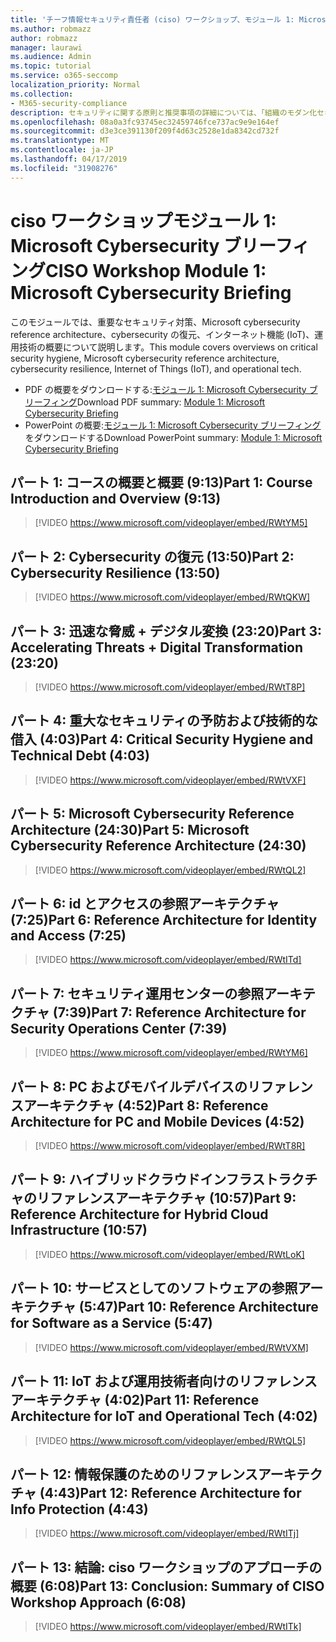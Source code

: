 ```yaml
---
title: 'チーフ情報セキュリティ責任者 (ciso) ワークショップ、モジュール 1: Microsoft Cybersecurity ブリーフィング'
ms.author: robmazz
author: robmazz
manager: laurawi
ms.audience: Admin
ms.topic: tutorial
ms.service: o365-seccomp
localization_priority: Normal
ms.collection:
- M365-security-compliance
description: セキュリティに関する原則と推奨事項の詳細については、「組織のモダン化セキュリティ」を参照してください。
ms.openlocfilehash: 08a0a3fc93745ec32459746fce737ac9e9e164ef
ms.sourcegitcommit: d3e3ce391130f209f4d63c2528e1da8342cd732f
ms.translationtype: MT
ms.contentlocale: ja-JP
ms.lasthandoff: 04/17/2019
ms.locfileid: "31908276"
---
```

# <a name="ciso-workshop-module-1-microsoft-cybersecurity-briefing"></a><span data-ttu-id="574c4-103">ciso ワークショップモジュール 1: Microsoft Cybersecurity ブリーフィング</span><span class="sxs-lookup"><span data-stu-id="574c4-103">CISO Workshop Module 1: Microsoft Cybersecurity Briefing</span></span>

<span data-ttu-id="574c4-104">このモジュールでは、重要なセキュリティ対策、Microsoft cybersecurity reference architecture、cybersecurity の復元、インターネット機能 (IoT)、運用技術の概要について説明します。</span><span class="sxs-lookup"><span data-stu-id="574c4-104">This module covers overviews on critical security hygiene, Microsoft cybersecurity reference architecture, cybersecurity resilience, Internet of Things (IoT), and operational tech.</span></span>

- <span data-ttu-id="574c4-105">PDF の概要をダウンロードする:[モジュール 1: Microsoft Cybersecurity ブリーフィング](media/ciso-workshop-1-cybersecurity-briefing.pdf)</span><span class="sxs-lookup"><span data-stu-id="574c4-105">Download PDF summary: [Module 1: Microsoft Cybersecurity Briefing](media/ciso-workshop-1-cybersecurity-briefing.pdf)</span></span>
- <span data-ttu-id="574c4-106">PowerPoint の概要:[モジュール 1: Microsoft Cybersecurity ブリーフィング](https://docs.microsoft.com/office365/securitycompliance/media/ciso-workshop-1-cybersecurity-briefing.pptx)をダウンロードする</span><span class="sxs-lookup"><span data-stu-id="574c4-106">Download PowerPoint summary: [Module 1: Microsoft Cybersecurity Briefing](https://docs.microsoft.com/office365/securitycompliance/media/ciso-workshop-1-cybersecurity-briefing.pptx)</span></span>

## <a name="part-1-course-introduction-and-overview-913"></a><span data-ttu-id="574c4-107">パート 1: コースの概要と概要 (9:13)</span><span class="sxs-lookup"><span data-stu-id="574c4-107">Part 1: Course Introduction and Overview (9:13)</span></span>

> [!VIDEO https://www.microsoft.com/videoplayer/embed/RWtYM5]

## <a name="part-2-cybersecurity-resilience-1350"></a><span data-ttu-id="574c4-108">パート 2: Cybersecurity の復元 (13:50)</span><span class="sxs-lookup"><span data-stu-id="574c4-108">Part 2: Cybersecurity Resilience (13:50)</span></span>

> [!VIDEO https://www.microsoft.com/videoplayer/embed/RWtQKW]

## <a name="part-3-accelerating-threats--digital-transformation-2320"></a><span data-ttu-id="574c4-109">パート 3: 迅速な脅威 + デジタル変換 (23:20)</span><span class="sxs-lookup"><span data-stu-id="574c4-109">Part 3: Accelerating Threats + Digital Transformation (23:20)</span></span>

> [!VIDEO https://www.microsoft.com/videoplayer/embed/RWtT8P]

## <a name="part-4-critical-security-hygiene-and-technical-debt-403"></a><span data-ttu-id="574c4-110">パート 4: 重大なセキュリティの予防および技術的な借入 (4:03)</span><span class="sxs-lookup"><span data-stu-id="574c4-110">Part 4: Critical Security Hygiene and Technical Debt (4:03)</span></span>

> [!VIDEO https://www.microsoft.com/videoplayer/embed/RWtVXF]

## <a name="part-5-microsoft-cybersecurity-reference-architecture-2430"></a><span data-ttu-id="574c4-111">パート 5: Microsoft Cybersecurity Reference Architecture (24:30)</span><span class="sxs-lookup"><span data-stu-id="574c4-111">Part 5: Microsoft Cybersecurity Reference Architecture (24:30)</span></span>

> [!VIDEO https://www.microsoft.com/videoplayer/embed/RWtQL2]

## <a name="part-6-reference-architecture-for-identity-and-access-725"></a><span data-ttu-id="574c4-112">パート 6: id とアクセスの参照アーキテクチャ (7:25)</span><span class="sxs-lookup"><span data-stu-id="574c4-112">Part 6: Reference Architecture for Identity and Access (7:25)</span></span>

> [!VIDEO https://www.microsoft.com/videoplayer/embed/RWtITd]

## <a name="part-7-reference-architecture-for-security-operations-center-739"></a><span data-ttu-id="574c4-113">パート 7: セキュリティ運用センターの参照アーキテクチャ (7:39)</span><span class="sxs-lookup"><span data-stu-id="574c4-113">Part 7: Reference Architecture for Security Operations Center (7:39)</span></span>

> [!VIDEO https://www.microsoft.com/videoplayer/embed/RWtYM6]

## <a name="part-8-reference-architecture-for-pc-and-mobile-devices-452"></a><span data-ttu-id="574c4-114">パート 8: PC およびモバイルデバイスのリファレンスアーキテクチャ (4:52)</span><span class="sxs-lookup"><span data-stu-id="574c4-114">Part 8: Reference Architecture for PC and Mobile Devices (4:52)</span></span>

> [!VIDEO https://www.microsoft.com/videoplayer/embed/RWtT8R]

## <a name="part-9-reference-architecture-for-hybrid-cloud-infrastructure-1057"></a><span data-ttu-id="574c4-115">パート 9: ハイブリッドクラウドインフラストラクチャのリファレンスアーキテクチャ (10:57)</span><span class="sxs-lookup"><span data-stu-id="574c4-115">Part 9: Reference Architecture for Hybrid Cloud Infrastructure (10:57)</span></span>

> [!VIDEO https://www.microsoft.com/videoplayer/embed/RWtLoK]

## <a name="part-10-reference-architecture-for-software-as-a-service-547"></a><span data-ttu-id="574c4-116">パート 10: サービスとしてのソフトウェアの参照アーキテクチャ (5:47)</span><span class="sxs-lookup"><span data-stu-id="574c4-116">Part 10: Reference Architecture for Software as a Service (5:47)</span></span>

> [!VIDEO https://www.microsoft.com/videoplayer/embed/RWtVXM]

## <a name="part-11-reference-architecture-for-iot-and-operational-tech-402"></a><span data-ttu-id="574c4-117">パート 11: IoT および運用技術者向けのリファレンスアーキテクチャ (4:02)</span><span class="sxs-lookup"><span data-stu-id="574c4-117">Part 11: Reference Architecture for IoT and Operational Tech (4:02)</span></span>

> [!VIDEO https://www.microsoft.com/videoplayer/embed/RWtQL5]

## <a name="part-12-reference-architecture-for-info-protection-443"></a><span data-ttu-id="574c4-118">パート 12: 情報保護のためのリファレンスアーキテクチャ (4:43)</span><span class="sxs-lookup"><span data-stu-id="574c4-118">Part 12: Reference Architecture for Info Protection (4:43)</span></span>

> [!VIDEO https://www.microsoft.com/videoplayer/embed/RWtITj]

## <a name="part-13-conclusion-summary-of-ciso-workshop-approach-608"></a><span data-ttu-id="574c4-119">パート 13: 結論: ciso ワークショップのアプローチの概要 (6:08)</span><span class="sxs-lookup"><span data-stu-id="574c4-119">Part 13: Conclusion: Summary of CISO Workshop Approach (6:08)</span></span>

> [!VIDEO https://www.microsoft.com/videoplayer/embed/RWtITk]